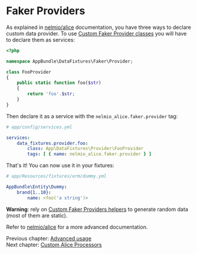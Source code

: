 # Faker Providers

As explained in [nelmio/alice](https://github.com/nelmio/alice#custom-faker-data-providers) documentation, you have
three ways to declare custom data provider. To use [Custom Faker Provider classes][1]
you will have to declare them as services:

```php
<?php

namespace AppBundle\DataFixtures\Faker\Provider;

class FooProvider
{
    public static function foo($str)
    {
        return 'foo'.$str;
    }
}
```

Then declare it as a service with the `nelmio_alice.faker.provider` tag:

```yaml
# app/config/services.yml

services:
    data_fixtures.provider.foo:
        class: App\DataFixtures\Provider\FooProvider
        tags: [ { name: nelmio_alice.faker.provider } ]
```

That's it! You can now use it in your fixtures:

```yaml
# app/Resources/fixtures/orm/dummy.yml

AppBundle\Entity\Dummy:
    brand{1..10}:
        name: <foo('a string')>
```

**Warning**: rely on [Custom Faker Providers helpers][2] to generate random data (most of them are static).

Refer to [nelmio/alice](https://github.com/nelmio/alice#custom-faker-data-providers) for a more advanced documentation.


Previous chapter: [Advanced usage](advanced-usage.md)<br />
Next chapter: [Custom Alice Processors](alice-processors.md)

[1]: https://github.com/nelmio/alice/blob/2.x/doc/customizing-data-generation.md#add-a-custom-faker-provider-class
[2]: https://github.com/fzaninotto/Faker/blob/master/src/Faker/Provider/Base.php
